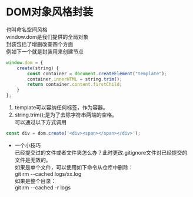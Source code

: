 # DOM对象风格封装
也叫命名空间风格   
window.dom是我们提供的全局对象  
封装包括了增删改查四个方面  
例如下一个就是封装用来创建节点  
```javascript
window.dom = {
    create(string) {
        const container = document.createElement("template");
        container.innerHTML = string.trim();
        return container.content.firstChild;
    }
};
```
1. template可以容纳任何标签，作为容器。  
2. string.trim();是为了去除字符串两端的空格。  
可以通过以下方式调用  
```javascript
const div = dom.create('<div><span></span></div>');
```
* 一个小技巧  
已经提交过的文件或者文件夹怎么办？此时更改.gitignore文件对已经提交的文件是无效的。  
如果是单个文件，可以使用如下命令从仓库中删除：  
git rm --cached logs/xx.log   
如果是整个目录：  
git rm --cached -r logs
 
